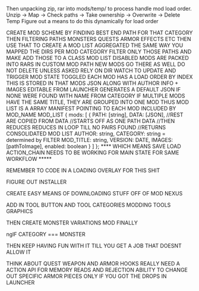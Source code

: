 
<!-- 
Work on if file exists write, to save flow. Mod folder, NativePC, appState.json
Break off into seperate -->

Then unpacking zip, rar into mods/temp/ to process handle mod load order.
Unzip -> Map -> Check paths -> Take ownership -> Overwrite -> Delete Temp
Figure out a means to do this dynamically for load order

<!-- WORK ON DIR WATCH -->
<!-- CREATE A ACTION_CHAIN THAT TRIGGERS EVERY EMIT ON NATIVEPC -->
CREATE MOD SCHEME BY FINDING BEST END PATH FOR THAT CATEGORY THEN FILTERING PATHS
    MONSTERS
    QUESTS
    ARMOR
    EFFECTS
    ETC
THEN USE THAT TO CREATE A MOD LIST
    AGGREGATED THE SAME WAY YOU MAPPED THE DIRS
    PER MOD CATEGORY FILTER ONLY THOSE PATHS
    AND MAKE ADD THOSE TO A CLASS MOD LIST
DISABLED MODS ARE PACKED INTO RARS IN CUSTOM MOD PATH
NEW MODS GO THERE AS WELL
DO NOT DELETE UNLESS ASKED
RELY ON DIR WATCH TO UPDATE AND TRIGGER MOD STATE TOGGLED
EACH MOD HAS A LOAD ORDER BY INDEX
THIS IS STORED IN THAT MODS JSON
ALONG WITH AUTHOR INFO + IMAGES
EDITABLE FROM LAUNCHER
GENERATES A DEFAULT JSON IF NONE WERE FOUND WITH NAME FROM CATEGORY
IF MULTIPLE MODS HAVE THE SAME TITLE, THEY ARE GROUPED INTO ONE MOD
THUS MOD LIST IS A ARRAY MANIFEST POINTING TO EACH MOD INCLUDED BY MOD_NAME
    MOD_LIST {
        mods: [
                {
                    PATH: [string],
                    DATA: [JSON],
                    //REST ARE COPIED FROM DATA
                    //STARTS OFF AS ONE PATH DATA
                    //THEN REDUCES REDUCES IN LOOP TILL NO PAIRS FOUND
                    //RETURNS CONSOLIDATED MOD LIST
                    AUTHOR: string,
                    CATEGORY: string = determined by FILTER
                    MOD_TITLE: string,
                    VERSION: DATE,
                    IMAGES: [pathToImage],
                    enabled: boolean
                }
            ]
    };
**** WHICH MEANS SAVE LOAD ACTION_CHAIN NEEDS TO BE WORKING FOR MAIN STATE FOR SAME WORKFLOW *****

REMEMBER TO CODE IN A LOADING OVERLAY FOR THIS SHIT

FIGURE OUT INSTALLER

CREATE EASY MEANS OF DOWNLOADING STUFF OFF OF MOD NEXUS

ADD IN TOOL BUTTON AND TOOL CATEGORIES
    MODDING TOOLS
    GRAPHICS

THEN CREATE MONSTER VARIATIONS MOD FINALLY

ngIF CATEGORY === MONSTER

THEN KEEP HAVING FUN WITH IT TILL YOU GET A JOB THAT DOESNT ALLOW IT

THINK ABOUT QUEST WEAPON AND ARMOR HOOKS
REALLY NEED A ACTION API FOR MEMORY READS AND REJECTION
ABILITY TO CHANGE OUT SPECIFIC ARMOR PIECES ONLY IF YOU GOT THE DROPS IN LAUNCHER